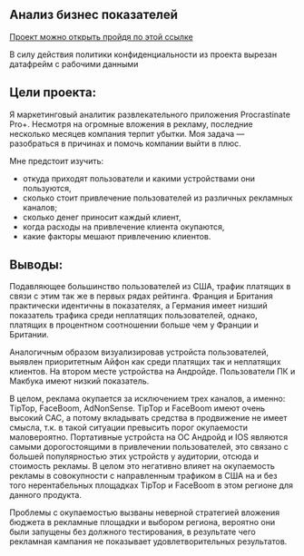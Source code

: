 ## Анализ бизнес показателей
[Проект можно открыть пройдя по этой ссылке](https://github.com/KittyCorpsegrinder/Yandex_Practicum/blob/main/Analysis_of_business_indicators/Analysis%20of%20business%20indicators.ipynb)

В силу действия политики конфиденциальности из проекта вырезан датафрейм с рабочими данными

## Цели проекта:
Я маркетинговый аналитик развлекательного приложения Procrastinate Pro+. Несмотря на огромные вложения в рекламу, последние несколько месяцев компания терпит убытки. Моя задача — разобраться в причинах и помочь компании выйти в плюс.

Мне предстоит изучить:
* откуда приходят пользователи и какими устройствами они пользуются,
* сколько стоит привлечение пользователей из различных рекламных каналов;
* сколько денег приносит каждый клиент,
* когда расходы на привлечение клиента окупаются,
* какие факторы мешают привлечению клиентов.


## Выводы:
Подавляющее большинство пользователей из США, трафик платящих в связи с этим так же в первых рядах рейтинга. Франция и Британия практически идентичны в показателях, а Германия имеет низший показатель трафика среди неплатящих пользователей, однако, платящих в процентном соотношении больше чем у Франции и Британии.

Аналогичным образом визуализировав устройста пользователей, выявлен приоритетным Айфон как среди платящих так и неплатящих клиентов. На втором месте устройства на Андройде. Пользователи ПК и Макбука имеют низкий показатель.

В целом, реклама окупается за исключением трех каналов, а именно: TipTop, FaceBoom, AdNonSense. TipTop и FaceBoom имеют очень высокий CAC, а потому вкладывать средства в продвижение не имеет смысла, т.к. в такой ситуации превысить порог окупаемости маловероятно. Портативные устройста на ОС Андройд и IOS являются самыми дорогостоящими в привлечении пользователей, это связано с большей популярностью этих устройств у аудитории, отсюда и стоимость рекламы. В целом это негативно влияет на окупаемость рекламы в совокупности с направленным трафиком в США на и без того нерентабельных площадках TipTop и FaceBoom в этом регионе для данного продукта.

Проблемы с окупаемостью вызваны неверной стратегией вложения бюджета в рекламные площадки и выбором региона, вероятно они были запущены без должного тестирования, в результате чего рекламная кампания не показывает удовлетворительных результатов.
